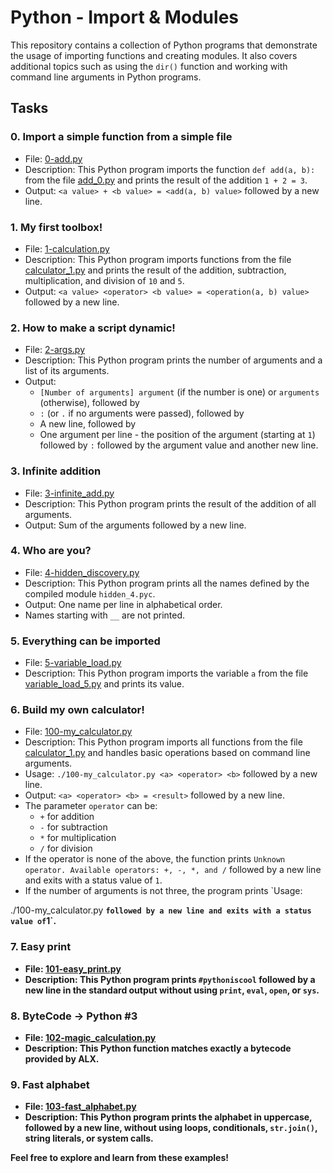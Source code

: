 # Python - Import & Modules

This repository contains a collection of Python programs that demonstrate the usage of importing functions and creating modules. It also covers additional topics such as using the `dir()` function and working with command line arguments in Python programs.

## Tasks

### 0. Import a simple function from a simple file
- File: [0-add.py](./0-add.py)
- Description: This Python program imports the function `def add(a, b):` from the file [add_0.py](./add_0.py) and prints the result of the addition `1 + 2 = 3`.
- Output: `<a value> + <b value> = <add(a, b) value>` followed by a new line.

### 1. My first toolbox!
- File: [1-calculation.py](./1-calculation.py)
- Description: This Python program imports functions from the file [calculator_1.py](./1-calculator.py) and prints the result of the addition, subtraction, multiplication, and division of `10` and `5`.
- Output: `<a value> <operator> <b value> = <operation(a, b) value>` followed by a new line.

### 2. How to make a script dynamic!
- File: [2-args.py](./2-args.py)
- Description: This Python program prints the number of arguments and a list of its arguments.
- Output:
  - `[Number of arguments] argument` (if the number is one) or `arguments` (otherwise), followed by
  - `:` (or `.` if no arguments were passed), followed by
  - A new line, followed by
  - One argument per line - the position of the argument (starting at `1`) followed by `:` followed by the argument value and another new line.

### 3. Infinite addition
- File: [3-infinite_add.py](./3-infinite_add.py)
- Description: This Python program prints the result of the addition of all arguments.
- Output: Sum of the arguments followed by a new line.

### 4. Who are you?
- File: [4-hidden_discovery.py](./4-hidden_discovery.py)
- Description: This Python program prints all the names defined by the compiled module `hidden_4.pyc`.
- Output: One name per line in alphabetical order.
- Names starting with `__` are not printed.

### 5. Everything can be imported
- File: [5-variable_load.py](./5-variable_load.py)
- Description: This Python program imports the variable `a` from the file [variable_load_5.py](./variable_load_5.py) and prints its value.

### 6. Build my own calculator!
- File: [100-my_calculator.py](./100-my_calculator.py)
- Description: This Python program imports all functions from the file [calculator_1.py](./calculator_1.py) and handles basic operations based on command line arguments.
- Usage: `./100-my_calculator.py <a> <operator> <b>` followed by a new line.
- Output: `<a> <operator> <b> = <result>` followed by a new line.
- The parameter `operator` can be:
  - `+` for addition
  - `-` for subtraction
  - `*` for multiplication
  - `/` for division
- If the operator is none of the above, the function prints `Unknown operator. Available operators: +, -, *, and /` followed by a new line and exits with a status value of `1`.
- If the number of arguments is not three, the program prints `Usage:

 ./100-my_calculator.py <a> <operator> <b>` followed by a new line and exits with a status value of `1`.

### 7. Easy print
- File: [101-easy_print.py](./101-easy_print.py)
- Description: This Python program prints `#pythoniscool` followed by a new line in the standard output without using `print`, `eval`, `open`, or `sys`.

### 8. ByteCode -> Python #3
- File: [102-magic_calculation.py](./102-magic_calculation.py)
- Description: This Python function matches exactly a bytecode provided by ALX.

### 9. Fast alphabet
- File: [103-fast_alphabet.py](./103-fast_alphabet.py)
- Description: This Python program prints the alphabet in uppercase, followed by a new line, without using loops, conditionals, `str.join()`, string literals, or system calls.

Feel free to explore and learn from these examples!


